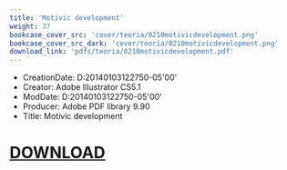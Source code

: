 ```yaml
---
title: 'Motivic development'
weight: 37
bookcase_cover_src: 'cover/teoria/0210motivicdevelopment.png'
bookcase_cover_src_dark: 'cover/teoria/0210motivicdevelopment.png'
download_link: 'pdfs/teoria/0210motivicdevelopment.pdf'
---
```


- CreationDate: D:20140103122750-05'00'
- Creator: Adobe Illustrator CS5.1
- ModDate: D:20140103122750-05'00'
- Producer: Adobe PDF library 9.90
- Title: Motivic development
# [DOWNLOAD](/pdfs/teoria/0210motivicdevelopment.pdf)
